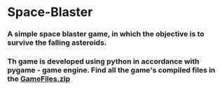 # Space-Blaster


### A simple space blaster game, in which the objective is to survive the falling asteroids.

### Th game is developed using python in accordance with pygame - game engine. Find all the game's compiled files in the [GameFiles.zip](https://github.com/Rushour0/Space-Blaster/blob/main/GameFiles.zip)
